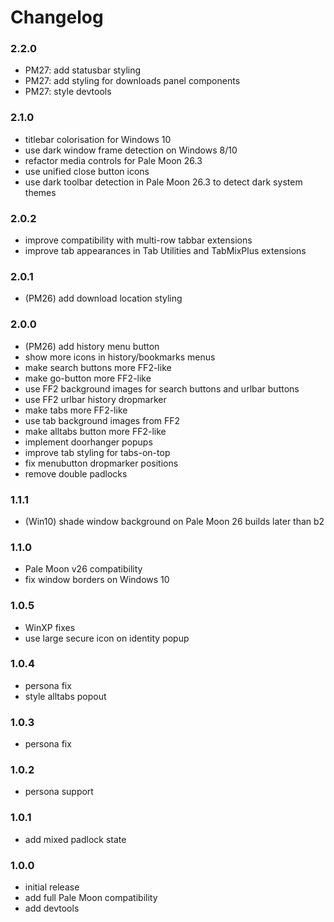 # Changelog

### 2.2.0
- PM27: add statusbar styling
- PM27: add styling for downloads panel components
- PM27: style devtools

### 2.1.0
- titlebar colorisation for Windows 10
- use dark window frame detection on Windows 8/10
- refactor media controls for Pale Moon 26.3
- use unified close button icons
- use dark toolbar detection in Pale Moon 26.3 to detect dark system themes

### 2.0.2
- improve compatibility with multi-row tabbar extensions
- improve tab appearances in Tab Utilities and TabMixPlus extensions

### 2.0.1
- (PM26) add download location styling

### 2.0.0
- (PM26) add history menu button
- show more icons in history/bookmarks menus
- make search buttons more FF2-like
- make go-button more FF2-like
- use FF2 background images for search buttons and urlbar buttons
- use FF2 urlbar history dropmarker
- make tabs more FF2-like
- use tab background images from FF2
- make alltabs button more FF2-like
- implement doorhanger popups
- improve tab styling for tabs-on-top
- fix menubutton dropmarker positions
- remove double padlocks

### 1.1.1
- (Win10) shade window background on Pale Moon 26 builds later than b2

### 1.1.0
- Pale Moon v26 compatibility
- fix window borders on Windows 10

### 1.0.5
- WinXP fixes
- use large secure icon on identity popup

### 1.0.4
- persona fix
- style alltabs popout

### 1.0.3
- persona fix

### 1.0.2
- persona support

### 1.0.1
- add mixed padlock state

### 1.0.0
- initial release
- add full Pale Moon compatibility
- add devtools